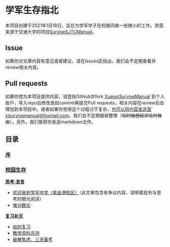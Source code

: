 # 学军生存指北
本项目创建于2021年1月18日，旨在为学军学子在校期间做一些微小的工作。灵感来源于交通大学的项目[SurviveSJTUManual](https://github.com/SurviveSJTU/SurviveSJTUManual)。

## Issue
如果你对文章内容有意见或者建议，请在Issues区指出，我们会不定期查看并review相关内容。

## Pull requests
如果你想为本项目提供内容，请登陆GitHub并fork [XuejunSurviveManual](https://github.com/wandleshen/XuejunSurviveManual) 到个人账户，导入repo后修改发起commit再提交Pull requests，相关内容在review后会增加到本项目中。或者如果你觉得这个过程过于复杂，也可以将内容发送至xjsurvivemanual@foxmail.com，我们会不定期接收整理（~~啥时候想起来啥时候收~~）。另外，我们推荐你发送markdown文件。

## 目录
### [序](https://github.com/wandleshen/XuejunSurviveManual/blob/main/Preface/README.md)

### [校园生存](https://github.com/wandleshen/XuejunSurviveManual/blob/main/GuideBook/README.md)

**[思考·发言](https://github.com/wandleshen/XuejunSurviveManual/blob/main/GuideBook/PointOfView/README.md)**
* [欢迎来到学军中学（紫金港校区）](https://github.com/wandleshen/XuejunSurviveManual/blob/main/GuideBook/PointOfView/WelcomToXuejun.md)（此文章包含有争议内容，请带着批判与思考的眼光阅读）
* [唯分数论](https://github.com/wandleshen/XuejunSurviveManual/blob/main/GuideBook/PointOfView/Gradism.md)

**[复习补天](https://github.com/wandleshen/XuejunSurviveManual/blob/main/GuideBook/RepairTheSky/README.md)**
* [如何复习](https://github.com/wandleshen/XuejunSurviveManual/blob/main/GuideBook/RepairTheSky/HowToReview.md)
* [教学资料评测](https://github.com/wandleshen/XuejunSurviveManual/blob/main/GuideBook/RepairTheSky/PrepbooksReview.md)
* [破解焦虑，三天备考](https://github.com/wandleshen/XuejunSurviveManual/blob/main/GuideBook/RepairTheSky/Three-dayGambling.md)
